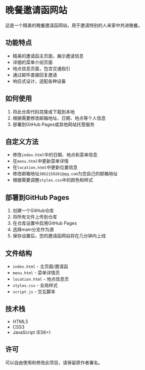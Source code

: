 # 晚餐邀请函网站

这是一个精美的晚餐邀请函网站，用于邀请特别的人来家中共进晚餐。

## 功能特点

- 精美的邀请函主页面，展示邀请信息
- 详细的菜单介绍页面
- 地点信息页面，包含交通指引
- 通过邮件直接回复邀请
- 响应式设计，适配各种设备

## 如何使用

1. 将此仓库代码克隆或下载到本地
2. 根据需要修改邮箱地址、日期、地点等个人信息
3. 部署到GitHub Pages或其他网站托管服务

## 自定义方法

- 修改`index.html`中的日期、地点和菜单信息
- 在`menu.html`中更新菜单详情
- 在`location.html`中更新位置信息
- 修改邮箱地址`3052159261@qq.com`为您自己的邮箱地址
- 根据需要调整`styles.css`中的颜色和样式

## 部署到GitHub Pages

1. 创建一个GitHub仓库
2. 将所有文件上传到仓库
3. 在仓库设置中启用GitHub Pages
4. 选择main分支作为源
5. 保存设置后，您的邀请函网站将在几分钟内上线

## 文件结构

- `index.html` - 主页面/邀请函
- `menu.html` - 菜单详情页
- `location.html` - 地点信息页
- `styles.css` - 全局样式
- `script.js` - 交互脚本

## 技术栈

- HTML5
- CSS3
- JavaScript (ES6+)

## 许可

可以自由使用和修改此项目，请保留原作者署名。 